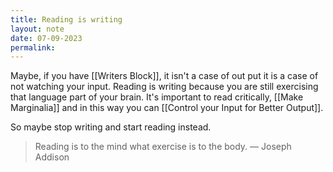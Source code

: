 ```yaml
---
title: Reading is writing
layout: note
date: 07-09-2023
permalink:
---
```


Maybe, if you have [[Writers Block]], it isn't a case of out put it is a case of not watching your input.  Reading is writing because you are still exercising that language part of your brain. It's important to read critically, [[Make Marginalia]] and in this way you can [[Control your Input for Better Output]].

So maybe stop writing and start reading instead. 

> Reading is to the mind what exercise is to the body.
> — Joseph Addison
